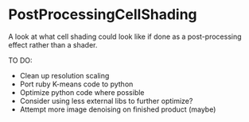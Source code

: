 # PostProcessingCellShading
A look at what cell shading could look like if done as a post-processing effect rather than a shader.

TO DO:
- Clean up resolution scaling
- Port ruby K-means code to python
- Optimize python code where possible
- Consider using less external libs to further optimize?
- Attempt more image denoising on finished product (maybe)
